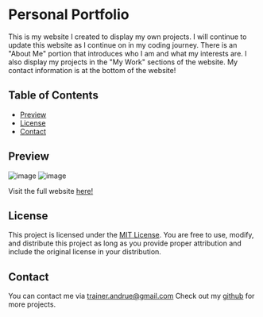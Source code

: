 # Personal Portfolio

This is my website I created to display my own projects. I will continue to update this website as I continue on in my coding journey. There is an "About Me" portion that introduces who I am and what my interests are. I also display my projects in the "My Work" sections of the website. My contact information is at the bottom of the website!

## Table of Contents

- [Preview](#preview)
- [License](#license)
- [Contact](#contact)
  
## Preview
 ![image](https://github.com/AndrueGage/personal-portfolio/assets/147120878/c8f5f051-d117-4b5e-af1e-872a415303b0)
![image](https://github.com/AndrueGage/personal-portfolio/assets/147120878/021c8b88-7905-47ac-8063-cc1ee86b1bb8)

Visit the full website [here!](https://andruegage.github.io/personal-portfolio/)

## License

This project is licensed under the [MIT License](https://choosealicense.com/licenses/mit/). You are free to use, modify, and distribute this project as long as you provide proper attribution and include the original license in your distribution.

## Contact

You can contact me via [trainer.andrue@gmail.com](mailto:trainer.andrue@gmail.com)
Check out my [github](https://github.com/AndrueGage) for more projects. 
